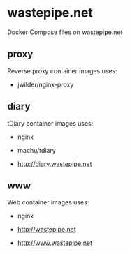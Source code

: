 # wastepipe.net
Docker Compose files on wastepipe.net

## proxy
Reverse proxy container images uses:

* jwilder/nginx-proxy

## diary
tDiary container images uses:

* nginx
* machu/tdiary

* <http://diary.wastepipe.net>

## www
Web container images uses:

* nginx

* <http://wastepipe.net>
* <http://www.wastepipe.net>
